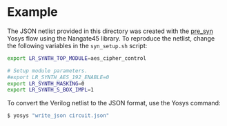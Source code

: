 # Example
The JSON netlist provided in this directory was created with the 
[pre_syn](https://github.com/lowRISC/opentitan/tree/master/hw/ip/aes/pre_syn)
Yosys flow using the Nangate45 library.
To reproduce the netlist, change the following variables in the
`syn_setup.sh` script:
```sh
export LR_SYNTH_TOP_MODULE=aes_cipher_control

# Setup module parameters.
#export LR_SYNTH_AES_192_ENABLE=0
export LR_SYNTH_MASKING=0
export LR_SYNTH_S_BOX_IMPL=1
```
To convert the Verilog netlist to the JSON format, use the Yosys command:
```sh
$ yosys "write_json circuit.json"
```